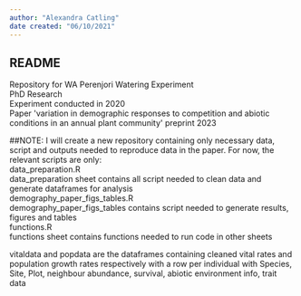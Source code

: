 ```yaml
---
author: "Alexandra Catling"
date created: "06/10/2021"
---
```


## README
Repository for WA Perenjori Watering Experiment\
PhD Research\
Experiment conducted in 2020\
Paper 'variation in demographic responses to competition and abiotic conditions in an annual plant community' preprint 2023

##NOTE: I will create a new repository containing only necessary data, script and outputs needed to reproduce data in the paper.
For now, the relevant scripts are only:\
data_preparation.R\
data_preparation sheet contains all script needed to clean data and generate dataframes for analysis\
demography_paper_figs_tables.R\
demography_paper_figs_tables contains script needed to generate results, figures and tables\
functions.R \
functions sheet contains functions needed to run code in other sheets

vitaldata and popdata are the dataframes containing cleaned vital rates and population growth rates respectively with 
a row per individual with Species, Site, Plot, neighbour abundance, survival, abiotic environment info, trait data